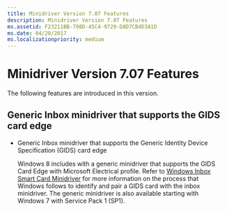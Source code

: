 ```yaml
---
title: Minidriver Version 7.07 Features
description: Minidriver Version 7.07 Features
ms.assetid: F23211BB-798D-45C4-9729-D8D7CB4D3A1D
ms.date: 04/20/2017
ms.localizationpriority: medium
---
```


# Minidriver Version 7.07 Features


The following features are introduced in this version.

## <span id="_Generic_Inbox_minidriver_that_supports_the_GIDS__card_edge"></span><span id="_generic_inbox_minidriver_that_supports_the_gids__card_edge"></span><span id="_GENERIC_INBOX_MINIDRIVER_THAT_SUPPORTS_THE_GIDS__CARD_EDGE"></span> Generic Inbox minidriver that supports the GIDS card edge


-   Generic Inbox minidriver that supports the Generic Identity Device Specification (GIDS) card edge

    Windows 8 includes with a generic minidriver that supports the GIDS Card Edge with Microsoft Electrical profile. Refer to [Windows Inbox Smart Card Minidriver](windows-inbox-smart-card-minidriver.md) for more information on the process that Windows follows to identify and pair a GIDS card with the inbox minidriver. The generic minidriver is also available starting with Windows 7 with Service Pack 1 (SP1).

 

 





